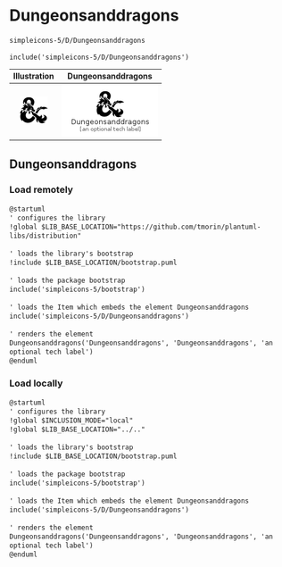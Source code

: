 # Dungeonsanddragons


```text
simpleicons-5/D/Dungeonsanddragons
```

```text
include('simpleicons-5/D/Dungeonsanddragons')
```



| Illustration | Dungeonsanddragons |
| :---: | :---: |
| ![illustration for Illustration](../../simpleicons-5/D/Dungeonsanddragons.png) | ![illustration for Dungeonsanddragons](../../simpleicons-5/D/Dungeonsanddragons.Local.png) |




## Dungeonsanddragons

### Load remotely
```plantuml
@startuml
' configures the library
!global $LIB_BASE_LOCATION="https://github.com/tmorin/plantuml-libs/distribution"

' loads the library's bootstrap
!include $LIB_BASE_LOCATION/bootstrap.puml

' loads the package bootstrap
include('simpleicons-5/bootstrap')

' loads the Item which embeds the element Dungeonsanddragons
include('simpleicons-5/D/Dungeonsanddragons')

' renders the element
Dungeonsanddragons('Dungeonsanddragons', 'Dungeonsanddragons', 'an optional tech label')
@enduml
```

### Load locally
```plantuml
@startuml
' configures the library
!global $INCLUSION_MODE="local"
!global $LIB_BASE_LOCATION="../.."

' loads the library's bootstrap
!include $LIB_BASE_LOCATION/bootstrap.puml

' loads the package bootstrap
include('simpleicons-5/bootstrap')

' loads the Item which embeds the element Dungeonsanddragons
include('simpleicons-5/D/Dungeonsanddragons')

' renders the element
Dungeonsanddragons('Dungeonsanddragons', 'Dungeonsanddragons', 'an optional tech label')
@enduml
```

